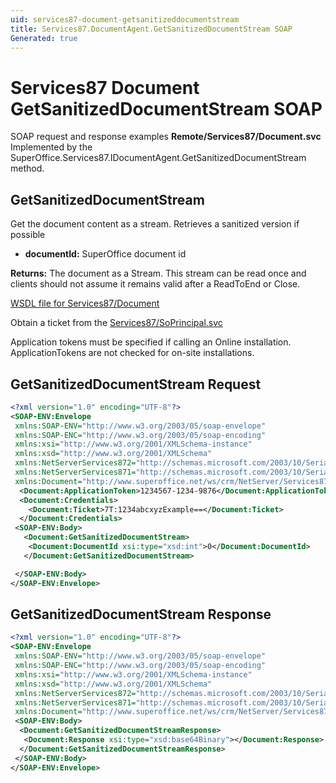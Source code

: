 ```yaml
---
uid: services87-document-getsanitizeddocumentstream
title: Services87.DocumentAgent.GetSanitizedDocumentStream SOAP
Generated: true
---
```


# Services87 Document GetSanitizedDocumentStream SOAP

SOAP request and response examples **Remote/Services87/Document.svc**
Implemented by the <see cref="M:SuperOffice.Services87.IDocumentAgent.GetSanitizedDocumentStream">SuperOffice.Services87.IDocumentAgent.GetSanitizedDocumentStream</see> method.

## GetSanitizedDocumentStream

Get the document content as a stream. Retrieves a sanitized version if possible

* **documentId:** SuperOffice document id

**Returns:** The document as a Stream. This stream can be read once and clients should not assume it remains valid after a ReadToEnd or Close.


[WSDL file for Services87/Document](../Services87-Document.md)

Obtain a ticket from the [Services87/SoPrincipal.svc](../SoPrincipal/SoPrincipal.md)

Application tokens must be specified if calling an Online installation. ApplicationTokens are not checked for on-site installations.

## GetSanitizedDocumentStream Request

```xml
<?xml version="1.0" encoding="UTF-8"?>
<SOAP-ENV:Envelope
 xmlns:SOAP-ENV="http://www.w3.org/2003/05/soap-envelope"
 xmlns:SOAP-ENC="http://www.w3.org/2003/05/soap-encoding"
 xmlns:xsi="http://www.w3.org/2001/XMLSchema-instance"
 xmlns:xsd="http://www.w3.org/2001/XMLSchema"
 xmlns:NetServerServices872="http://schemas.microsoft.com/2003/10/Serialization/Arrays"
 xmlns:NetServerServices871="http://schemas.microsoft.com/2003/10/Serialization/"
 xmlns:Document="http://www.superoffice.net/ws/crm/NetServer/Services87">
  <Document:ApplicationToken>1234567-1234-9876</Document:ApplicationToken>
  <Document:Credentials>
    <Document:Ticket>7T:1234abcxyzExample==</Document:Ticket>
  </Document:Credentials>
 <SOAP-ENV:Body>
   <Document:GetSanitizedDocumentStream>
    <Document:DocumentId xsi:type="xsd:int">0</Document:DocumentId>
   </Document:GetSanitizedDocumentStream>

 </SOAP-ENV:Body>
</SOAP-ENV:Envelope>

```


## GetSanitizedDocumentStream Response

```xml
<?xml version="1.0" encoding="UTF-8"?>
<SOAP-ENV:Envelope
 xmlns:SOAP-ENV="http://www.w3.org/2003/05/soap-envelope"
 xmlns:SOAP-ENC="http://www.w3.org/2003/05/soap-encoding"
 xmlns:xsi="http://www.w3.org/2001/XMLSchema-instance"
 xmlns:xsd="http://www.w3.org/2001/XMLSchema"
 xmlns:NetServerServices872="http://schemas.microsoft.com/2003/10/Serialization/Arrays"
 xmlns:NetServerServices871="http://schemas.microsoft.com/2003/10/Serialization/"
 xmlns:Document="http://www.superoffice.net/ws/crm/NetServer/Services87">
 <SOAP-ENV:Body>
  <Document:GetSanitizedDocumentStreamResponse>
   <Document:Response xsi:type="xsd:base64Binary"></Document:Response>
  </Document:GetSanitizedDocumentStreamResponse>
 </SOAP-ENV:Body>
</SOAP-ENV:Envelope>

```

